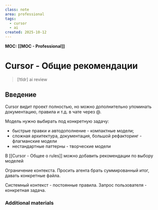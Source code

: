 ```yaml
---
class: note
area: professional
tags:
  - cursor
  - ai
created: 2025-10-12
---
```

**MOC: [[MOC - Professional]]**

# Cursor - Общие рекомендации

> [!tldr] ai review
> 

## Введение

Cursor видит проект полностью, но можно дополнительно упоминать документацию, правила и т.д. в чате через @.

Модель нужно выбирать под конкретную задачу:
- быстрые правки и автодополнение - компактные модели;
- сложная архитектура, документация, большой рефакторинг - флагманские модели
- нестандартные паттерны - творческие модели

В [[Cursor - Общее о rules]] можно добавить рекомендации по выбору моделей

Ограничение контекста. Просить агента брать суммированный итог, давать конкретные файла.

Системный контекст - постоянные правила.
Запрос пользователя - конкретная задача.





### Additional materials